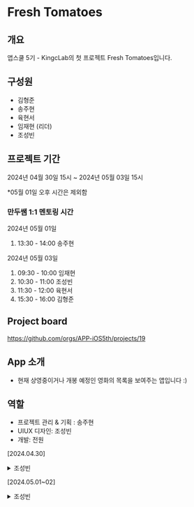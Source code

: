 # Fresh Tomatoes
## 개요
앱스쿨 5기 - KingcLab의 첫 프로젝트 Fresh Tomatoes입니다.
## 구성원
* 김형준
* 송주현
* 육현서
* 임재현 (리더)
* 조성빈
## 프로젝트 기간
2024년 04월 30일 15시 ~ 2024년 05월 03일 15시

*05월 01일 오후 시간은 제외함

### 만두쌤 1:1 멘토링 시간
2024년 05월 01일
  1. 13:30 - 14:00 송주현
     
2024년 05월 03일
  1. 09:30 - 10:00 임재현
  2. 10:30 - 11:00 조성빈
  3. 11:30 - 12:00 육현서
  4. 15:30 - 16:00 김형준
## Project board
https://github.com/orgs/APP-iOS5th/projects/19
## App 소개
* 현재 상영중이거나 개봉 예정인 영화의 목록을 보여주는 앱입니다 :)
## 역할
* 프로젝트 관리 & 기획 : 송주현
* UIUX 디자인: 조성빈
* 개발: 전원


[2024.04.30]
<details>
    <summary>조성빈</summary>

## 내용정리
1. TMDB Api 가져왔습니다.
2. HomeView 현재 상영중인 영화 Card 배치했습니다.
<img width="23%" src="https://github.com/APP-iOS5th/TutorialSwiftUI/assets/86182850/15f60e0c-6083-4a5b-8681-352621d3d139"/>

</details>

[2024.05.01~02]
<details>
    <summary>조성빈</summary>

## 내용정리
1. 현재 상영중인 영화 Card 재배치했습니다.
2. 개봉 예정작, 전체 영화 랭킹 Card 배치했습니다.
3. MovieDetailView 생성했습니다.
<img width="23%" src="https://github.com/APP-iOS5th/FreshTomatoes/assets/86182850/f949a10d-c0d0-47f3-99c1-185eba1f54f2"/>
<img width="23%" src="https://github.com/APP-iOS5th/FreshTomatoes/assets/86182850/e2e9955b-6660-42ff-b986-b8f77bf160c8"/>

</details>
